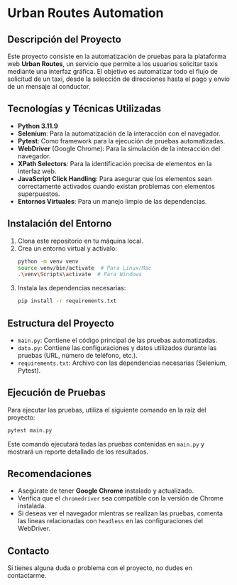 # Urban Routes Automation

## Descripción del Proyecto

Este proyecto consiste en la automatización de pruebas para la plataforma web **Urban Routes**, un servicio que permite a los usuarios solicitar taxis mediante una interfaz gráfica. El objetivo es automatizar todo el flujo de solicitud de un taxi, desde la selección de direcciones hasta el pago y envío de un mensaje al conductor.

## Tecnologías y Técnicas Utilizadas
- **Python 3.11.9**
- **Selenium**: Para la automatización de la interacción con el navegador.
- **Pytest**: Como framework para la ejecución de pruebas automatizadas.
- **WebDriver** (Google Chrome): Para la simulación de la interacción del navegador.
- **XPath Selectors**: Para la identificación precisa de elementos en la interfaz web.
- **JavaScript Click Handling**: Para asegurar que los elementos sean correctamente activados cuando existan problemas con elementos superpuestos.
- **Entornos Virtuales**: Para un manejo limpio de las dependencias.

## Instalación del Entorno
1. Clona este repositorio en tu máquina local.
2. Crea un entorno virtual y actívalo:
   ```bash
   python -m venv venv
   source venv/bin/activate  # Para Linux/Mac
   .\venv\Scripts\activate  # Para Windows
   ```
3. Instala las dependencias necesarias:
   ```bash
   pip install -r requirements.txt
   ```

## Estructura del Proyecto
- `main.py`: Contiene el código principal de las pruebas automatizadas.
- `data.py`: Contiene las configuraciones y datos utilizados durante las pruebas (URL, número de teléfono, etc.).
- `requirements.txt`: Archivo con las dependencias necesarias (Selenium, Pytest).

## Ejecución de Pruebas
Para ejecutar las pruebas, utiliza el siguiente comando en la raíz del proyecto:
```bash
pytest main.py
```
Este comando ejecutará todas las pruebas contenidas en `main.py` y mostrará un reporte detallado de los resultados.

## Recomendaciones
- Asegúrate de tener **Google Chrome** instalado y actualizado.
- Verifica que el `chromedriver` sea compatible con la versión de Chrome instalada.
- Si deseas ver el navegador mientras se realizan las pruebas, comenta las líneas relacionadas con `headless` en las configuraciones del WebDriver.

## Contacto
Si tienes alguna duda o problema con el proyecto, no dudes en contactarme.

